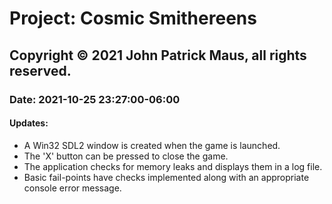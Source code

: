 # Project: Cosmic Smithereens

## Copyright © 2021 John Patrick Maus, all rights reserved.

### Date: 2021-10-25 23:27:00-06:00

#### Updates:

-   A Win32 SDL2 window is created when the game is launched.
-   The 'X' button can be pressed to close the game.
-   The application checks for memory leaks and displays them in a log file.
-   Basic fail-points have checks implemented along with an appropriate console error message.
